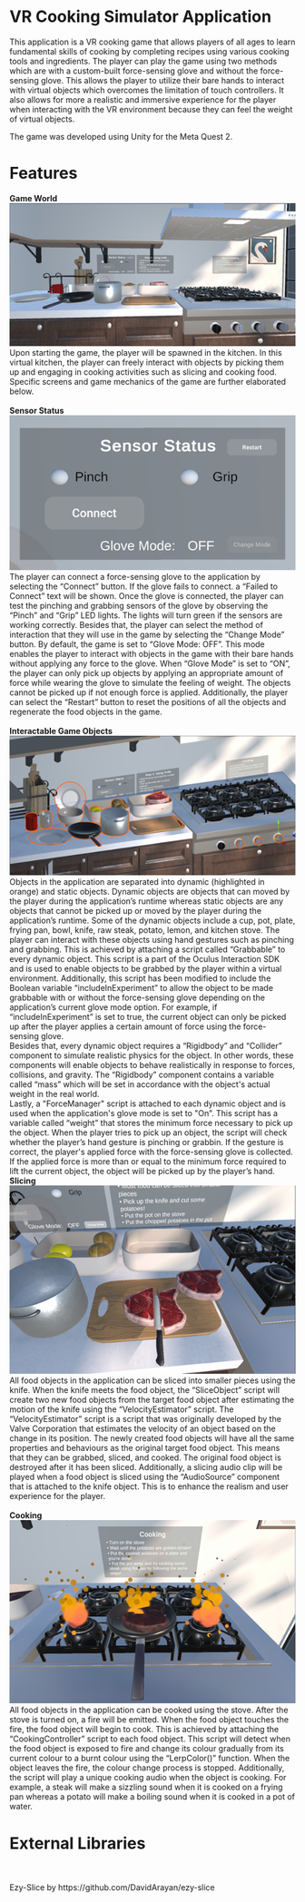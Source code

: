 # VR Cooking Simulator Application
This application is a VR cooking game that allows players of all ages to learn fundamental skills of cooking by completing recipes using various cooking tools and ingredients. The player can play the game using two methods which are with a custom-built force-sensing glove and without the force-sensing glove. This allows the player to utilize their bare hands to interact with virtual objects which overcomes the limitation of touch controllers. It also allows for more a realistic and immersive experience for the player when interacting with the VR environment because they can feel the weight of virtual objects.

The game was developed using Unity for the Meta Quest 2.

# Features
**Game World**
<br>
 ![Game World](images/gameWorld.png)
 <br>
	Upon starting the game, the player will be spawned in the kitchen. In this virtual kitchen, the player can freely interact with objects by picking them up and engaging in cooking activities such as slicing and cooking food. Specific screens and game mechanics of the game are further elaborated below.
 <br>
 <br>
**Sensor Status**
<br>
![Sensor Status](images/sensorStatus.png)
<br>
The player can connect a force-sensing glove to the application by selecting the “Connect” button. If the glove fails to connect. a “Failed to Connect” text will be shown. Once the glove is connected, the player can test the pinching and grabbing sensors of the glove by observing the “Pinch” and “Grip” LED lights. The lights will turn green if the sensors are working correctly. Besides that, the player can select the method of interaction that they will use in the game by selecting the “Change Mode” button. By default, the game is set to “Glove Mode: OFF”. This mode enables the player to interact with objects in the game with their bare hands without applying any force to the glove. When “Glove Mode” is set to “ON”, the player can only pick up objects by applying an appropriate amount of force while wearing the glove to simulate the feeling of weight. The objects cannot be picked up if not enough force is applied. Additionally, the player can select the “Restart” button to reset the positions of all the objects and regenerate the food objects in the game. 
<br>
<br>
**Interactable Game Objects**
<br>
![Interactable Game Objects](images/gameObjects.png)
<br>
Objects in the application are separated into dynamic (highlighted in orange) and static objects. Dynamic objects are objects that can moved by the player during the application’s runtime whereas static objects are any objects that cannot be picked up or moved by the player during the application’s runtime. Some of the dynamic objects include a cup, pot, plate, frying pan, bowl, knife, raw steak, potato, lemon, and kitchen stove. The player can interact with these objects using hand gestures such as pinching and grabbing. This is achieved by attaching a script called “Grabbable” to every dynamic object. This script is a part of the Oculus Interaction SDK and is used to enable objects to be grabbed by the player within a virtual environment. Additionally, this script has been modified to include the Boolean variable “includeInExperiment” to allow the object to be made grabbable with or without the force-sensing glove depending on the application’s current glove mode option. For example, if “includeInExperiment” is set to true, the current object can only be picked up after the player applies a certain amount of force using the force-sensing glove.
<br>
Besides that, every dynamic object requires a “Rigidbody” and “Collider” component to simulate realistic physics for the object. In other words, these components will enable objects to behave realistically in response to forces, collisions, and gravity. The “Rigidbody” component contains a variable called “mass” which will be set in accordance with the object's actual weight in the real world. 
<br>
Lastly, a "ForceManager" script is attached to each dynamic object and is used when the application's glove mode is set to "On”. This script has a variable called “weight” that stores the minimum force necessary to pick up the object. When the player tries to pick up an object, the script will check whether the player’s hand gesture is pinching or grabbin. If the gesture is correct, the player's applied force with the force-sensing glove is collected. If the applied force is more than or equal to the minimum force required to lift the current object, the object will be picked up by the player’s hand.
<br>
**Slicing**
<br>
![Slicing](images/slicing.png)
<br>
All food objects in the application can be sliced into smaller pieces using the knife. When the knife meets the food object, the “SliceObject” script will create two new food objects from the target food object after estimating the motion of the knife using the “VelocityEstimator” script. The “VelocityEstimator” script is a script that was originally developed by the Valve Corporation that estimates the velocity of an object based on the change in its position. The newly created food objects will have all the same properties and behaviours as the original target food object. This means that they can be grabbed, sliced, and cooked. The original food object is destroyed after it has been sliced. Additionally, a slicing audio clip will be played when a food object is sliced using the “AudioSource” component that is attached to the knife object. This is to enhance the realism and user experience for the player.
<br>
<br>
**Cooking**
 <br>
![Cooking](images/cooking.png)
<br>
All food objects in the application can be cooked using the stove. After the stove is turned on, a fire will be emitted. When the food object touches the fire, the food object will begin to cook. This is achieved by attaching the “CookingController” script to each food object. This script will detect when the food object is exposed to fire and change its colour gradually from its current colour to a burnt colour using the “LerpColor()” function. When the object leaves the fire, the colour change process is stopped. Additionally, the script will play a unique cooking audio when the object is cooking. For example, a steak will make a sizzling sound when it is cooked on a frying pan whereas a potato will make a boiling sound when it is cooked in a pot of water.
<br>
# External Libraries
<br>
<br>
Ezy-Slice by https://github.com/DavidArayan/ezy-slice
